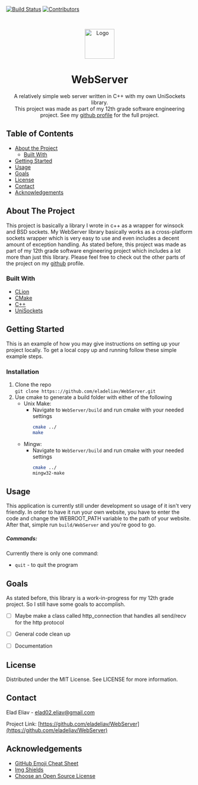 <!--
*** Thanks for checking out this README Template. If you have a suggestion that would
*** make this better please fork the repo and create a pull request or simple open
*** an issue with the tag "enhancement".
*** Thanks again! Now go create something AMAZING! :D
-->





<!-- PROJECT SHIELDS -->
[![Build Status][build-shield]]()
[![Contributors][contributors-shield]]()


<!-- PROJECT LOGO -->
<br />
<p align="center">
  <a href="https://github.com/eladeliav/WebServer">
    <img src="https://cdn0.iconfinder.com/data/icons/network-and-security-3-1/512/793-21-512.png" alt="Logo" width="80" height="80">
  </a>

  <h1 align="center">WebServer</h1>

  <p align="center">
    A relatively simple web server written in C++ with my own UniSockets library.
    <br />
    This project was made as part of my 12th grade software engineering project.
    See my <a href="https://github.com/eladeliav/">github profile</a> for the full project.
    <br />
    <!--<a href="https://github.com/othneildrew/Best-README-Template"><strong>Explore the docs »</strong></a>
    <br />
    <br />
    <a href="https://github.com/othneildrew/Best-README-Template">View Demo</a>
    ·
    <a href="https://github.com/othneildrew/Best-README-Template/issues">Report Bug</a>
    ·
    <a href="https://github.com/othneildrew/Best-README-Template/issues">Request Feature</a>
    -->
  </p>
</p>



<!-- TABLE OF CONTENTS -->
## Table of Contents

* [About the Project](#about-the-project)
  * [Built With](#built-with)
* [Getting Started](#getting-started)
* [Usage](#usage)
* [Goals](#goals)
* [License](#license)
* [Contact](#contact)
* [Acknowledgements](#acknowledgements)



<!-- ABOUT THE PROJECT -->
## About The Project
<!--[![Product Name Screen Shot][product-screenshot]](https://example.com))-->

This project is basically a library I wrote in c++ as a wrapper for winsock and BSD sockets. 
My WebServer library basically works as a cross-platform sockets wrapper which is very easy to use and
even includes a decent amount of exception handling. As stated before, this project was made
as part of my 12th grade software engineering project which includes a lot more than just this library.
Please feel free to check out the other parts of the project on my <a href="https://github.com/eladeliav/">github</a>
profile.
### Built With
* [CLion](https://www.jetbrains.com/clion/)
* [CMake](https://cmake.org/)
* [C++](http://www.cplusplus.com/doc/tutorial/)
* [UniSockets](https://github.com/eladeliav/UniSockets)



<!-- GETTING STARTED -->
## Getting Started

This is an example of how you may give instructions on setting up your project locally.
To get a local copy up and running follow these simple example steps.



### Installation

1. Clone the repo
<br />```git clone https:://github.com/eladeliav/WebServer.git```
2. Use cmake to generate a build folder with either of the following
    * Unix Make:
        - Navigate to ```WebServer/build``` and run cmake with your needed settings
            ```bash
            cmake ../
            make
            ```
    * Mingw:
        - Navigate to ```WebServer/build``` and run cmake with your needed settings
            ```bash
            cmake ../
            mingw32-make
            ```


<!-- USAGE EXAMPLES -->
## Usage

This application is currently still under development so usage of it isn't very friendly. In order
to have it run your own website, you have to enter the code and change the WEBROOT_PATH variable
to the path of your website. After that, simple run ```build/WebServer``` and you're good to go.

##### Commands:
Currently there is only one command:
* ```quit``` - to quit the program

<!-- GOALS -->
## Goals

As stated before, this library is a work-in-progress for my 12th grade project. So I still have some
goals to accomplish.

- [ ] Maybe make a class called http_connection that handles all send/recv for the http protocol 
- [ ] General code clean up
- [ ] Documentation



<!-- LICENSE -->
## License

Distributed under the MIT License. See LICENSE for more information.


<!-- CONTACT -->
## Contact

Elad Eliav - elad02.eliav@gmail.com

Project Link: [https://github.com/eladeliav/WebServer](https://github.com/eladeliav/WebServer)



<!-- ACKNOWLEDGEMENTS -->
## Acknowledgements
* [GitHub Emoji Cheat Sheet](https://www.webpagefx.com/tools/emoji-cheat-sheet)
* [Img Shields](https://shields.io)
* [Choose an Open Source License](https://choosealicense.com)





<!-- MARKDOWN LINKS & IMAGES -->
[build-shield]: https://img.shields.io/badge/build-passing-brightgreen.svg?style=flat-square
[contributors-shield]: https://img.shields.io/badge/contributors-1-orange.svg?style=flat-square
[license-url]: https://choosealicense.com/licenses/mit
[linkedin-shield]: https://img.shields.io/badge/-LinkedIn-black.svg?style=flat-square&logo=linkedin&colorB=555
[linkedin-url]: https://linkedin.com/in/othneildrew
[product-screenshot]: https://raw.githubusercontent.com/othneildrew/Best-README-Template/master/screenshot.png
